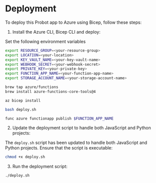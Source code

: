 # Deployment

To deploy this Probot app to Azure using Bicep, follow these steps:

1. Install the Azure CLI, Bicep CLI and deploy:

Set the following environment variables

```sh
export RESOURCE_GROUP=<your-resource-group>
export LOCATION=<your-location>
export KEY_VAULT_NAME=<your-key-vault-name>
export WEBHOOK_SECRET=<your-webhook-secret>
export PRIVATE_KEY=<your-private-key>
export FUNCTION_APP_NAME=<your-function-app-name>
export STORAGE_ACCOUNT_NAME=<your-storage-account-name>
```

```sh
brew tap azure/functions
brew install azure-functions-core-tools@4

az bicep install

bash deploy.sh 

func azure functionapp publish $FUNCTION_APP_NAME
```

2. Update the deployment script to handle both JavaScript and Python projects:

The `deploy.sh` script has been updated to handle both JavaScript and Python projects. Ensure that the script is executable:

```sh
chmod +x deploy.sh
```

3. Run the deployment script:

```sh
./deploy.sh
```
